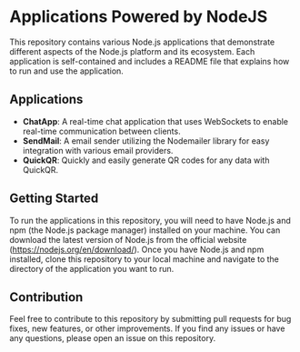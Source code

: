 # Applications Powered by NodeJS

This repository contains various Node.js applications that demonstrate different aspects of the Node.js platform and its ecosystem. Each application is self-contained and includes a README file that explains how to run and use the application.

## Applications

- **ChatApp**: A real-time chat application that uses WebSockets to enable real-time communication between clients.
- **SendMail**: A email sender utilizing the Nodemailer library for easy integration with various email providers.
- **QuickQR**: Quickly and easily generate QR codes for any data with QuickQR.

## Getting Started

To run the applications in this repository, you will need to have Node.js and npm (the Node.js package manager) installed on your machine. You can download the latest version of Node.js from the official website (https://nodejs.org/en/download/). Once you have Node.js and npm installed, clone this repository to your local machine and navigate to the directory of the application you want to run.

## Contribution

Feel free to contribute to this repository by submitting pull requests for bug fixes, new features, or other improvements. If you find any issues or have any questions, please open an issue on this repository.


